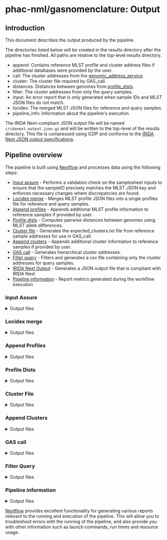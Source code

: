 # phac-nml/gasnomenclature: Output

## Introduction

This document describes the output produced by the pipeline.

The directories listed below will be created in the results directory after the pipeline has finished. All paths are relative to the top-level results directory.

- append: Contains reference MLST profile and cluster address files if additional databases were provided by the user.
- call: The cluster addresses from the [genomic_address_service](https://github.com/phac-nml/genomic_address_service).
- cluster: The cluster file required by GAS_call.
- distances: Distances between genomes from [profile_dists](https://github.com/phac-nml/profile_dists).
- filter: The cluster addresses from only the query samples.
- input: An error report that is only generated when sample IDs and MLST JSON files do not match.
- locidex: The merged MLST JSON files for reference and query samples.
- pipeline_info: Information about the pipeline's execution

The IRIDA Next-compliant JSON output file will be named `iridanext.output.json.gz` and will be written to the top-level of the results directory. This file is compressed using GZIP and conforms to the [IRIDA Next JSON output specifications](https://github.com/phac-nml/pipeline-standards#42-irida-next-json).

## Pipeline overview

The pipeline is built using [Nextflow](https://www.nextflow.io/) and processes data using the following steps:

- [Input assure](#input-assure) - Performs a validation check on the samplesheet inputs to ensure that the sampleID precisely matches the MLST JSON key and enforces necessary changes where discrepancies are found.
- [Locidex merge](#locidex-merge) - Merges MLST profile JSON files into a single profiles file for reference and query samples.
- [Append profiles](#append-profiles) - Appends additional MLST profile information to reference samples if provided by user.
- [Profile dists](#profile-dists) - Computes pairwise distances between genomes using MLST allele differences.
- [Cluster file](#cluster-file) - Generates the expected_clusters.txt file from reference sample addresses for use in GAS_call.
- [Append clusters](#append-clusters) - Appends additional cluster information to reference samples if provided by user.
- [GAS call](#gas-call) - Generates hierarchical cluster addresses.
- [Filter query](#filter-query) - Filters and generates a csv file containing only the cluster addresses for query samples.
- [IRIDA Next Output](#irida-next-output) - Generates a JSON output file that is compliant with IRIDA Next
- [Pipeline information](#pipeline-information) - Report metrics generated during the workflow execution

### Input Assure

<details markdown="1">
<summary>Output files</summary>

- `input/`
  - `sampleID_error_report.csv`
  - `sampleID.mlst.json.gz`

</details>

### Locidex merge

<details markdown="1">
<summary>Output files</summary>

- `locidex/merge/`
  - reference samples: `reference/merged_ref/merged_profiles_ref.tsv`
  - query samples: `query/merged_value/merged_profile_value.tsv`

</details>

### Append Profiles

<details markdown="1">
<summary>Output files</summary>

- `append/`
  - profiles: `profiles_ref.tsv`

</details>

### Profile Dists

<details markdown="1">
<summary>Output files</summary>

- `distances/`
  - Mapping allele identifiers to integers: `allele_map.json`
  - The query MLST profiles: `query_profile.text`
  - The reference MLST profiles: `ref_profile.text`
  - The computed distances based on MLST allele differences: `results.text`
  - Information on the profile_dists run: `run.json`

</details>

### Cluster File

<details markdown="1">
<summary>Output files</summary>

- `cluster/`
  - `expected_clusters.txt`

</details>

### Append Clusters

<details markdown="1">
<summary>Output files</summary>

- `append/`
  - clusters: `reference_clusters.tsv`

</details>

### GAS call

<details markdown="1">
<summary>Output files</summary>

- `call/`
  - The computed cluster addresses: `clusters.text`
  - Information on the GAS mcluster run: `run.json`
  - Thesholds used to compute cluster addresses: `thresholds.json`

</details>

### Filter Query

<details markdown="1">
<summary>Output files</summary>

- `filter/`
  - `new_addresses.tsv`

</details>

### Pipeline information

<details markdown="1">
<summary>Output files</summary>

- `pipeline_info/`
  - Reports generated by Nextflow: `execution_report.html`, `execution_timeline.html`, `execution_trace.txt` and `pipeline_dag.dot`/`pipeline_dag.svg`.
  - Reports generated by the pipeline: `pipeline_report.html`, `pipeline_report.txt` and `software_versions.yml`. The `pipeline_report*` files will only be present if the `--email` / `--email_on_fail` parameter's are used when running the pipeline.
  - Reformatted samplesheet files used as input to the pipeline: `samplesheet.valid.csv`.
  - Parameters used by the pipeline run: `params.json`.

</details>

[Nextflow](https://www.nextflow.io/docs/latest/tracing.html) provides excellent functionality for generating various reports relevant to the running and execution of the pipeline. This will allow you to troubleshoot errors with the running of the pipeline, and also provide you with other information such as launch commands, run times and resource usage.

